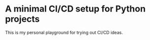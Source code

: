 # A minimal CI/CD setup for Python projects

This is my personal playground for trying out CI/CD ideas.
